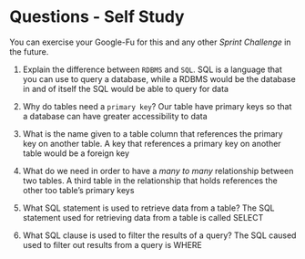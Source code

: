 # Questions - Self Study

You can exercise your Google-Fu for this and any other _Sprint Challenge_ in the future.

1.  Explain the difference between `RDBMS` and `SQL`.
SQL is a language that you can use to query a database, while a RDBMS would be the database in and of itself the SQL would be able to query for data
1.  Why do tables need a `primary key`?
Our table have primary keys so that a database can have greater accessibility to data

1.  What is the name given to a table column that references the primary key
    on another table.
    A key that references a primary key on another table would be a foreign key
1.  What do we need in order to have a _many to many_ relationship between two
    tables.
    A third table in the relationship that holds references the other too table’s primary keys 
1.  What SQL statement is used to retrieve data from a table?
The SQL statement used for retrieving data from a table is called SELECT

1.  What SQL clause is used to filter the results of a query?
The SQL caused used to filter out results from a query is WHERE